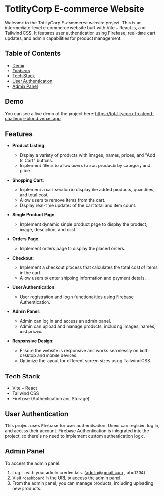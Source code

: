 # TotlityCorp E-commerce Website

Welcome to the TotlityCorp E-commerce website project. This is an intermediate-level e-commerce website built with Vite + React.js, and Tailwind CSS. It features user authentication using Firebase, real-time cart updates, and admin capabilities for product management.

## Table of Contents

- [Demo](#demo)
- [Features](#features)
- [Tech Stack](#tech-stack)
- [User Authentication](#user-authentication)
- [Admin Panel](#admin-panel)

## Demo

You can see a live demo of the project here: https://totalitycorp-frontend-challenge-blond.vercel.app

## Features

- **Product Listing**:

  - Display a variety of products with images, names, prices, and "Add to Cart" buttons.
  - Implement filters to allow users to sort products by category and price.

- **Shopping Cart**:
  - Implement a cart section to display the added products, quantities, and total cost.
  - Allow users to remove items from the cart.
  - Display real-time updates of the cart total and item count.
- **Single Product Page**:

  - Implement dynamic sinple product page to display the product, image, desciption, and cost.

- **Orders Page**:
  - Implement orders page to display the placed orders.
- **Checkout**:

  - Implement a checkout process that calculates the total cost of items in the cart.
  - Allow users to enter shipping information and payment details.

- **User Authentication**:

  - User registration and login functionalities using Firebase Authentication.

- **Admin Panel**:

  - Admin can log in and access an admin panel.
  - Admin can upload and manage products, including images, names, and prices.

- **Responsive Design**:
  - Ensure the website is responsive and works seamlessly on both desktop and mobile devices.
  - Optimize the layout for different screen sizes using Tailwind CSS.

## Tech Stack

- Vite + React
- Tailwind CSS
- Firebase (Authentication and Storage)

## User Authentication

This project uses Firebase for user authentication. Users can register, log in, and access their account. Firebase Authentication is integrated into the project, so there's no need to implement custom authentication logic.

## Admin Panel

To access the admin panel:

1. Log in with your admin credentials. (admin@gmail.com , abc1234)
2. Visit `/dashboard` in the URL to access the admin panel.
3. From the admin panel, you can manage products, including uploading new products.
